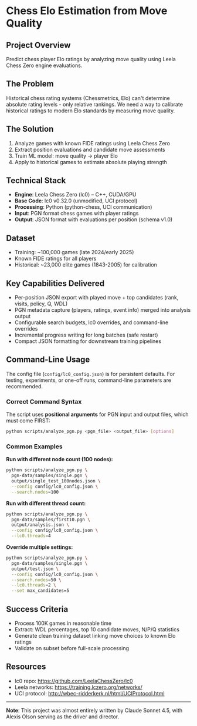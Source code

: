 # Chess Elo Estimation from Move Quality

## Project Overview
Predict chess player Elo ratings by analyzing move quality using Leela Chess Zero engine evaluations.

## The Problem
Historical chess rating systems (Chessmetrics, Elo) can't determine absolute rating levels - only relative rankings. We need a way to calibrate historical ratings to modern Elo standards by measuring move quality.

## The Solution
1. Analyze games with known FIDE ratings using Leela Chess Zero
2. Extract position evaluations and candidate move assessments
3. Train ML model: move quality → player Elo
4. Apply to historical games to estimate absolute playing strength

## Technical Stack
- **Engine**: Leela Chess Zero (lc0) – C++, CUDA/GPU
- **Base Code**: lc0 v0.32.0 (unmodified, UCI protocol)
- **Processing**: Python (python-chess, UCI communication)
- **Input**: PGN format chess games with player ratings
- **Output**: JSON format with evaluations per position (schema v1.0)

## Dataset
- Training: ~100,000 games (late 2024/early 2025)
- Known FIDE ratings for all players
- Historical: ~23,000 elite games (1843-2005) for calibration

## Key Capabilities Delivered
- Per-position JSON export with played move + top candidates (rank, visits, policy, Q, WDL)
- PGN metadata capture (players, ratings, event info) merged into analysis output
- Configurable search budgets, lc0 overrides, and command-line overrides
- Incremental progress writing for long batches (safe restart)
- Compact JSON formatting for downstream training pipelines

## Command-Line Usage

The config file (`config/lc0_config.json`) is for persistent defaults.
For testing, experiments, or one-off runs, command-line parameters are recommended.

### Correct Command Syntax

The script uses **positional arguments** for PGN input and output files, which must come FIRST:

```bash
python scripts/analyze_pgn.py <pgn_file> <output_file> [options]
```

### Common Examples

**Run with different node count (100 nodes):**
```bash
python scripts/analyze_pgn.py \
  pgn-data/samples/single.pgn \
  output/single_test_100nodes.json \
  --config config/lc0_config.json \
  --search.nodes=100
```

**Run with different thread count:**
```bash
python scripts/analyze_pgn.py \
  pgn-data/samples/first10.pgn \
  output/analysis.json \
  --config config/lc0_config.json \
  --lc0.threads=4
```

**Override multiple settings:**
```bash
python scripts/analyze_pgn.py \
  pgn-data/samples/single.pgn \
  output/test.json \
  --config config/lc0_config.json \
  --search.nodes=50 \
  --lc0.threads=2 \
  --set max_candidates=5
```

## Success Criteria
- Process 100K games in reasonable time
- Extract: WDL percentages, top 10 candidate moves, N/P/Q statistics
- Generate clean training dataset linking move choices to known Elo ratings
- Validate on subset before full-scale processing

## Resources
- lc0 repo: https://github.com/LeelaChessZero/lc0
- Leela networks: https://training.lczero.org/networks/
- UCI protocol: http://wbec-ridderkerk.nl/html/UCIProtocol.html

---

**Note**: This project was almost entirely written by Claude Sonnet 4.5, with Alexis Olson serving as the driver and director.
